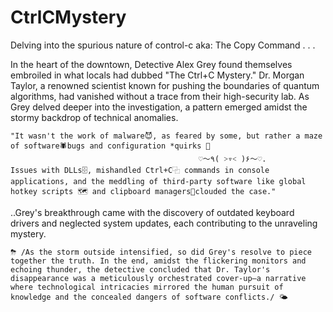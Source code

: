   # CtrlCMystery
Delving into the spurious nature of control-c aka:
 The Copy Command . . . 
 
  In the heart of the downtown, Detective Alex Grey found themselves embroiled in what locals had dubbed 
   "The Ctrl+C Mystery." 
 Dr. Morgan Taylor, a renowned scientist known for pushing the boundaries of quantum algorithms, had vanished without a trace from their high-security lab. As Grey delved deeper into the investigation, a pattern emerged amidst the stormy backdrop of technical anomalies. 
    
    "It wasn't the work of malware😈, as feared by some, but rather a maze of software🕷bugs and configuration *quirks 🚨
                                              ♡〜٩( ˃▿˂ )۶〜♡. 
    Issues with DLLs🗄️, mishandled Ctrl+C⿻ commands in console applications, and the meddling of third-party software like global hotkey scripts 🗺 and clipboard managers📎clouded the case."

  ..Grey's breakthrough came with the discovery of outdated keyboard drivers and neglected system updates, each contributing to the unraveling mystery. 
  
    ⛈ /As the storm outside intensified, so did Grey's resolve to piece together the truth. In the end, amidst the flickering monitors and echoing thunder, the detective concluded that Dr. Taylor's disappearance was a meticulously orchestrated cover-up—a narrative where technological intricacies mirrored the human pursuit of knowledge and the concealed dangers of software conflicts./ 🌤
